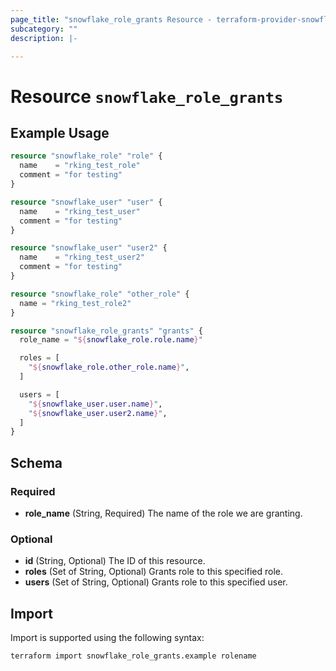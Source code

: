 ```yaml
---
page_title: "snowflake_role_grants Resource - terraform-provider-snowflake"
subcategory: ""
description: |-

---
```


# Resource `snowflake_role_grants`



## Example Usage

```terraform
resource "snowflake_role" "role" {
  name    = "rking_test_role"
  comment = "for testing"
}

resource "snowflake_user" "user" {
  name    = "rking_test_user"
  comment = "for testing"
}

resource "snowflake_user" "user2" {
  name    = "rking_test_user2"
  comment = "for testing"
}

resource "snowflake_role" "other_role" {
  name = "rking_test_role2"
}

resource "snowflake_role_grants" "grants" {
  role_name = "${snowflake_role.role.name}"

  roles = [
    "${snowflake_role.other_role.name}",
  ]

  users = [
    "${snowflake_user.user.name}",
    "${snowflake_user.user2.name}",
  ]
}
```

## Schema

### Required

- **role_name** (String, Required) The name of the role we are granting.

### Optional

- **id** (String, Optional) The ID of this resource.
- **roles** (Set of String, Optional) Grants role to this specified role.
- **users** (Set of String, Optional) Grants role to this specified user.

## Import

Import is supported using the following syntax:

```shell
terraform import snowflake_role_grants.example rolename
```
